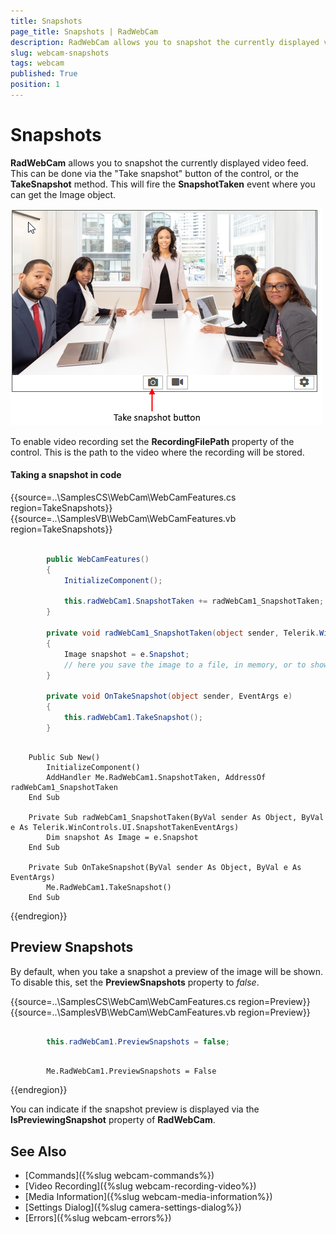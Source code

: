 ```yaml
---
title: Snapshots
page_title: Snapshots | RadWebCam
description: RadWebCam allows you to snapshot the currently displayed video feed.   
slug: webcam-snapshots
tags: webcam
published: True
position: 1
---
```


# Snapshots

**RadWebCam** allows you to snapshot the currently displayed video feed. This can be done via the "Take snapshot" button of the control, or the **TakeSnapshot** method. This will fire the **SnapshotTaken** event where you can get the Image object.

![webcam-snapshots 001](images/webcam-snapshots001.png)

To enable video recording set the **RecordingFilePath** property of the control. This is the path to the video where the recording will be stored.

#### Taking a snapshot in code

{{source=..\SamplesCS\WebCam\WebCamFeatures.cs region=TakeSnapshots}} 
{{source=..\SamplesVB\WebCam\WebCamFeatures.vb region=TakeSnapshots}} 

````C#

        public WebCamFeatures()
        {
            InitializeComponent();

            this.radWebCam1.SnapshotTaken += radWebCam1_SnapshotTaken;
        }

        private void radWebCam1_SnapshotTaken(object sender, Telerik.WinControls.UI.SnapshotTakenEventArgs e)
        {
            Image snapshot = e.Snapshot;
            // here you save the image to a file, in memory, or to show it in the UI 
        }

        private void OnTakeSnapshot(object sender, EventArgs e)
        {
            this.radWebCam1.TakeSnapshot();
        }

````
````VB.NET

    Public Sub New()
        InitializeComponent()
        AddHandler Me.RadWebCam1.SnapshotTaken, AddressOf radWebCam1_SnapshotTaken
    End Sub

    Private Sub radWebCam1_SnapshotTaken(ByVal sender As Object, ByVal e As Telerik.WinControls.UI.SnapshotTakenEventArgs)
        Dim snapshot As Image = e.Snapshot
    End Sub

    Private Sub OnTakeSnapshot(ByVal sender As Object, ByVal e As EventArgs)
        Me.RadWebCam1.TakeSnapshot()
    End Sub

````

{{endregion}} 


## Preview Snapshots

By default, when you take a snapshot a preview of the image will be shown. To disable this, set the **PreviewSnapshots** property to *false*.

{{source=..\SamplesCS\WebCam\WebCamFeatures.cs region=Preview}} 
{{source=..\SamplesVB\WebCam\WebCamFeatures.vb region=Preview}} 

````C#

        this.radWebCam1.PreviewSnapshots = false;

````
````VB.NET

        Me.RadWebCam1.PreviewSnapshots = False

````

{{endregion}} 

You can indicate if the snapshot preview is displayed via the **IsPreviewingSnapshot** property of **RadWebCam**.

## See Also
* [Commands]({%slug webcam-commands%})
* [Video Recording]({%slug webcam-recording-video%})
* [Media Information]({%slug webcam-media-information%})
* [Settings Dialog]({%slug camera-settings-dialog%})
* [Errors]({%slug webcam-errors%})

